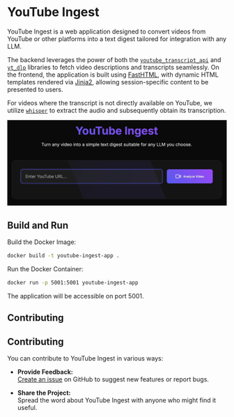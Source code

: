 # YouTube Ingest

YouTube Ingest is a web application designed to convert videos from YouTube or other platforms into a text digest tailored for integration with any LLM.

The backend leverages the power of both the [`youtube_transcript_api`](https://github.com/jdepoix/youtube-transcript-api/tree/master) and [`yt_dlp`](https://github.com/yt-dlp/yt-dlp) libraries to fetch video descriptions and transcripts seamlessly. On the frontend, the application is built using [FastHTML](https://github.com/AnswerDotAI/fasthtml), with dynamic HTML templates rendered via [Jinja2](https://github.com/pallets/jinja/), allowing session-specific content to be presented to users.

For videos where the transcript is not directly available on YouTube, we utilize [`whisper`](https://github.com/openai/whisper) to extract the audio and subsequently obtain its transcription.

![img](rdm-images/ytb-ingest.gif)

## Build and Run

Build the Docker Image:

```bash
docker build -t youtube-ingest-app .
````

Run the Docker Container:

```bash
docker run -p 5001:5001 youtube-ingest-app
```

The application will be accessible on port 5001.

## Contributing

## Contributing

You can contribute to YouTube Ingest in various ways:

- **Provide Feedback:**  
  [Create an issue](https://github.com/alexfdom/youtube-ingest/issues/new) on GitHub to suggest new features or report bugs.

- **Share the Project:**  
  Spread the word about YouTube Ingest with anyone who might find it useful.

